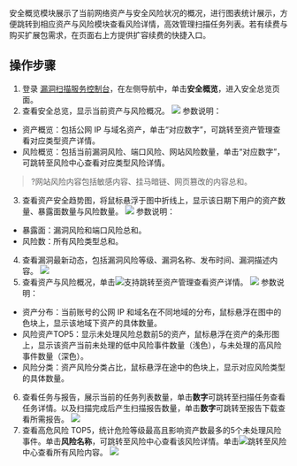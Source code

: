安全概览模块展示了当前网络资产与安全风险状况的概况，进行图表统计展示，方便跳转到相应资产与风险模块查看风险详情，高效管理扫描任务列表。若有续费与购买扩展包需求，在页面右上方提供扩容续费的快捷入口。



## 操作步骤
1. 登录 [漏洞扫描服务控制台](https://console.cloud.tencent.com/vss)，在左侧导航中，单击**安全概览**，进入安全总览页面。
2. 查看安全总览，显示当前资产与风险概况。
![](https://qcloudimg.tencent-cloud.cn/raw/5497975c0ddd14d92ce466e7283e73df.png)
参数说明：
  - 资产概览：包括公网 IP 与域名资产，单击“对应数字”，可跳转至资产管理查看对应类型资产详情。
 -  风险概览：包括当前漏洞风险、端口风险、网站风险数量，单击“对应数字”，可跳转至风险中心查看对应类型风险详情。
>?网站风险内容包括敏感内容、挂马暗链、网页篡改的内容总和。
>
3. 查看资产安全趋势图，将鼠标悬浮于图中折线上，显示该日期下用户的资产数量、暴露面数量与风险数量。
![](https://qcloudimg.tencent-cloud.cn/raw/a83899f2ad1d56b1d3420e04db94dbea.png)
参数说明：
 - 暴露面：漏洞风险和端口风险总和。
 - 风险数：所有风险类型总和。
4. 查看漏洞最新动态，包括漏洞风险等级、漏洞名称、发布时间、漏洞描述内容。
![](https://qcloudimg.tencent-cloud.cn/raw/b97289fac3165daecebc300c1307454f.png)
5. 查看资产与风险概况，单击![](https://qcloudimg.tencent-cloud.cn/raw/2e7d230c211eb90495fbb4748ef0a923.png)支持跳转至资产管理查看资产详情。
![](https://qcloudimg.tencent-cloud.cn/raw/4ce1b45102b71d8b7744e186cfb938e3.png)
参数说明：
  - 资产分布：当前账号的公网 IP 和域名在不同地域的分布，鼠标悬浮在图中的色块上，显示该地域下资产的具体数量。
  - 风险资产TOP5：显示未处理风险总数前5的资产，鼠标悬浮在资产的条形图上，显示该资产当前未处理的低中风险事件数量（浅色），与未处理的高风险事件数量（深色）。
  - 风险分类：资产风险分类占比，鼠标悬浮在途中的色块上，显示对应风险类型的具体数量。
6. 查看任务与报告，展示当前的任务列表数量，单击**数字**可跳转至扫描任务查看任务详情。以及扫描完成后产生扫描报告数量，单击**数字**可跳转至报告下载查看所需报告。
![](https://qcloudimg.tencent-cloud.cn/raw/43063234cd9e14114010c986043875f7.png)
6. 查看高危风险 TOP5，统计危险等级最高且影响资产数最多的5个未处理风险事件。单击**风险名称**，可跳转至风险中心查看该风险详情。单击![](https://qcloudimg.tencent-cloud.cn/raw/2e7d230c211eb90495fbb4748ef0a923.png)跳转至风险中心查看所有风险内容。
![](https://qcloudimg.tencent-cloud.cn/raw/1145dabf39b9c87dfc9a25dcf4788488.png)
